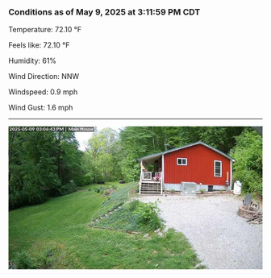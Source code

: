 ### Conditions as of May 9, 2025 at 3:11:59 PM CDT 

Temperature: 72.10 &deg;F

Feels like: 72.10 &deg;F

Humidity: 61%

Wind Direction: NNW

Windspeed: 0.9 mph

Wind Gust: 1.6 mph

---

<img src="./images/latest.jpeg"/>


